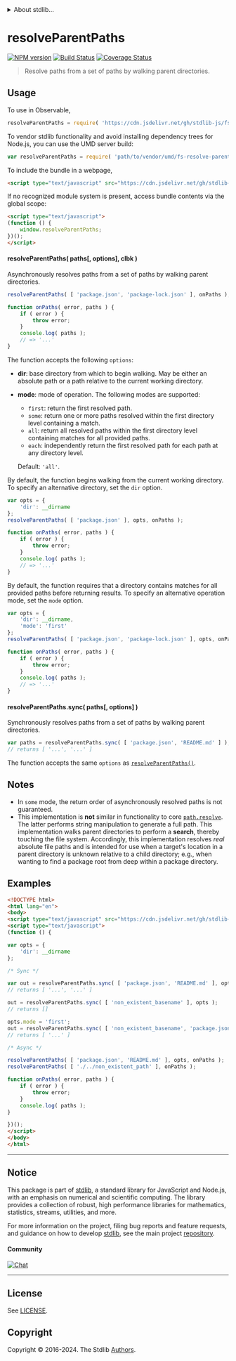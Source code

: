 <!--

@license Apache-2.0

Copyright (c) 2024 The Stdlib Authors.

Licensed under the Apache License, Version 2.0 (the "License");
you may not use this file except in compliance with the License.
You may obtain a copy of the License at

   http://www.apache.org/licenses/LICENSE-2.0

Unless required by applicable law or agreed to in writing, software
distributed under the License is distributed on an "AS IS" BASIS,
WITHOUT WARRANTIES OR CONDITIONS OF ANY KIND, either express or implied.
See the License for the specific language governing permissions and
limitations under the License.

-->


<details>
  <summary>
    About stdlib...
  </summary>
  <p>We believe in a future in which the web is a preferred environment for numerical computation. To help realize this future, we've built stdlib. stdlib is a standard library, with an emphasis on numerical and scientific computation, written in JavaScript (and C) for execution in browsers and in Node.js.</p>
  <p>The library is fully decomposable, being architected in such a way that you can swap out and mix and match APIs and functionality to cater to your exact preferences and use cases.</p>
  <p>When you use stdlib, you can be absolutely certain that you are using the most thorough, rigorous, well-written, studied, documented, tested, measured, and high-quality code out there.</p>
  <p>To join us in bringing numerical computing to the web, get started by checking us out on <a href="https://github.com/stdlib-js/stdlib">GitHub</a>, and please consider <a href="https://opencollective.com/stdlib">financially supporting stdlib</a>. We greatly appreciate your continued support!</p>
</details>

# resolveParentPaths

[![NPM version][npm-image]][npm-url] [![Build Status][test-image]][test-url] [![Coverage Status][coverage-image]][coverage-url] <!-- [![dependencies][dependencies-image]][dependencies-url] -->

> Resolve paths from a set of paths by walking parent directories.



<section class="usage">

## Usage

To use in Observable,

```javascript
resolveParentPaths = require( 'https://cdn.jsdelivr.net/gh/stdlib-js/fs-resolve-parent-paths@umd/browser.js' )
```

To vendor stdlib functionality and avoid installing dependency trees for Node.js, you can use the UMD server build:

```javascript
var resolveParentPaths = require( 'path/to/vendor/umd/fs-resolve-parent-paths/index.js' )
```

To include the bundle in a webpage,

```html
<script type="text/javascript" src="https://cdn.jsdelivr.net/gh/stdlib-js/fs-resolve-parent-paths@umd/browser.js"></script>
```

If no recognized module system is present, access bundle contents via the global scope:

```html
<script type="text/javascript">
(function () {
    window.resolveParentPaths;
})();
</script>
```

<a name="resolve-parent-paths"></a>

#### resolveParentPaths( paths\[, options], clbk )

Asynchronously resolves paths from a set of paths by walking parent directories.

```javascript
resolveParentPaths( [ 'package.json', 'package-lock.json' ], onPaths );

function onPaths( error, paths ) {
    if ( error ) {
        throw error;
    }
    console.log( paths );
    // => '...'
}
```

The function accepts the following `options`:

-   **dir**: base directory from which to begin walking. May be either an absolute path or a path relative to the current working directory.

-   **mode**: mode of operation. The following modes are supported:

    -   `first`: return the first resolved path.
    -   `some`: return one or more paths resolved within the first directory level containing a match.
    -   `all`: return all resolved paths within the first directory level containing matches for all provided paths.
    -   `each`: independently return the first resolved path for each path at any directory level.
    
    Default: `'all'`.

By default, the function begins walking from the current working directory. To specify an alternative directory, set the `dir` option.

```javascript
var opts = {
    'dir': __dirname
};
resolveParentPaths( [ 'package.json' ], opts, onPaths );

function onPaths( error, paths ) {
    if ( error ) {
        throw error;
    }
    console.log( paths );
    // => '...'
}
```

By default, the function requires that a directory contains matches for all provided paths before returning results. To specify an alternative operation mode, set the `mode` option.

```javascript
var opts = {
    'dir': __dirname,
    'mode': 'first'
};
resolveParentPaths( [ 'package.json', 'package-lock.json' ], opts, onPaths );

function onPaths( error, paths ) {
    if ( error ) {
        throw error;
    }
    console.log( paths );
    // => '...'
}
```

#### resolveParentPaths.sync( paths\[, options] )

Synchronously resolves paths from a set of paths by walking parent directories.

```javascript
var paths = resolveParentPaths.sync( [ 'package.json', 'README.md' ] );
// returns [ '...', '...' ]
```

The function accepts the same `options` as [`resolveParentPaths()`](#resolve-parent-paths).

</section>

<!-- /.usage -->

<section class="notes">

## Notes

-   In `some` mode, the return order of asynchronously resolved paths is not guaranteed.
-   This implementation is **not** similar in functionality to core [`path.resolve`][node-core-path-resolve]. The latter performs string manipulation to generate a full path. This implementation walks parent directories to perform a **search**, thereby touching the file system. Accordingly, this implementation resolves _real_ absolute file paths and is intended for use when a target's location in a parent directory is unknown relative to a child directory; e.g., when wanting to find a package root from deep within a package directory. 

</section>

<!-- /.notes -->

<section class="examples">

## Examples

<!-- eslint no-undef: "error" -->

```html
<!DOCTYPE html>
<html lang="en">
<body>
<script type="text/javascript" src="https://cdn.jsdelivr.net/gh/stdlib-js/fs-resolve-parent-paths@umd/browser.js"></script>
<script type="text/javascript">
(function () {

var opts = {
    'dir': __dirname
};

/* Sync */

var out = resolveParentPaths.sync( [ 'package.json', 'README.md' ], opts );
// returns [ '...', '...' ]

out = resolveParentPaths.sync( [ 'non_existent_basename' ], opts );
// returns []

opts.mode = 'first';
out = resolveParentPaths.sync( [ 'non_existent_basename', 'package.json' ], opts );
// returns [ '...' ]

/* Async */

resolveParentPaths( [ 'package.json', 'README.md' ], opts, onPaths );
resolveParentPaths( [ './../non_existent_path' ], onPaths );

function onPaths( error, paths ) {
    if ( error ) {
        throw error;
    }
    console.log( paths );
}

})();
</script>
</body>
</html>
```

</section>

<!-- /.examples -->



<!-- Section for related `stdlib` packages. Do not manually edit this section, as it is automatically populated. -->

<section class="related">

</section>

<!-- /.related -->

<!-- Section for all links. Make sure to keep an empty line after the `section` element and another before the `/section` close. -->


<section class="main-repo" >

* * *

## Notice

This package is part of [stdlib][stdlib], a standard library for JavaScript and Node.js, with an emphasis on numerical and scientific computing. The library provides a collection of robust, high performance libraries for mathematics, statistics, streams, utilities, and more.

For more information on the project, filing bug reports and feature requests, and guidance on how to develop [stdlib][stdlib], see the main project [repository][stdlib].

#### Community

[![Chat][chat-image]][chat-url]

---

## License

See [LICENSE][stdlib-license].


## Copyright

Copyright &copy; 2016-2024. The Stdlib [Authors][stdlib-authors].

</section>

<!-- /.stdlib -->

<!-- Section for all links. Make sure to keep an empty line after the `section` element and another before the `/section` close. -->

<section class="links">

[npm-image]: http://img.shields.io/npm/v/@stdlib/fs-resolve-parent-paths.svg
[npm-url]: https://npmjs.org/package/@stdlib/fs-resolve-parent-paths

[test-image]: https://github.com/stdlib-js/fs-resolve-parent-paths/actions/workflows/test.yml/badge.svg?branch=main
[test-url]: https://github.com/stdlib-js/fs-resolve-parent-paths/actions/workflows/test.yml?query=branch:main

[coverage-image]: https://img.shields.io/codecov/c/github/stdlib-js/fs-resolve-parent-paths/main.svg
[coverage-url]: https://codecov.io/github/stdlib-js/fs-resolve-parent-paths?branch=main

<!--

[dependencies-image]: https://img.shields.io/david/stdlib-js/fs-resolve-parent-paths.svg
[dependencies-url]: https://david-dm.org/stdlib-js/fs-resolve-parent-paths/main

-->

[chat-image]: https://img.shields.io/gitter/room/stdlib-js/stdlib.svg
[chat-url]: https://app.gitter.im/#/room/#stdlib-js_stdlib:gitter.im

[stdlib]: https://github.com/stdlib-js/stdlib

[stdlib-authors]: https://github.com/stdlib-js/stdlib/graphs/contributors

[cli-section]: https://github.com/stdlib-js/fs-resolve-parent-paths#cli
[cli-url]: https://github.com/stdlib-js/fs-resolve-parent-paths/tree/cli
[@stdlib/fs-resolve-parent-paths]: https://github.com/stdlib-js/fs-resolve-parent-paths/tree/main

[umd]: https://github.com/umdjs/umd
[es-module]: https://developer.mozilla.org/en-US/docs/Web/JavaScript/Guide/Modules

[deno-url]: https://github.com/stdlib-js/fs-resolve-parent-paths/tree/deno
[deno-readme]: https://github.com/stdlib-js/fs-resolve-parent-paths/blob/deno/README.md
[umd-url]: https://github.com/stdlib-js/fs-resolve-parent-paths/tree/umd
[umd-readme]: https://github.com/stdlib-js/fs-resolve-parent-paths/blob/umd/README.md
[esm-url]: https://github.com/stdlib-js/fs-resolve-parent-paths/tree/esm
[esm-readme]: https://github.com/stdlib-js/fs-resolve-parent-paths/blob/esm/README.md
[branches-url]: https://github.com/stdlib-js/fs-resolve-parent-paths/blob/main/branches.md

[stdlib-license]: https://raw.githubusercontent.com/stdlib-js/fs-resolve-parent-paths/main/LICENSE

[node-core-path-resolve]: https://nodejs.org/api/path.html#path_path_resolve_paths

<!-- <related-links> -->

<!-- </related-links> -->

</section>

<!-- /.links -->
